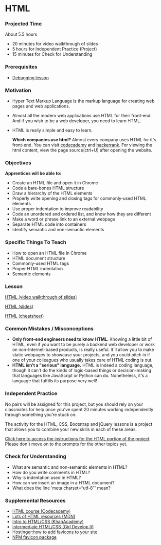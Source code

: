 # HTML

### Projected Time

About 5.5 hours
- 20 minutes for video walkthrough of slides
- 5 hours for Independent Practice (Project)
- 15 minutes for Check for Understanding

### Prerequisites
- [Debugging lesson](/debugging/debugging.md)

### Motivation

- Hyper Text Markup Language is the markup language for creating web pages and web applications.
- Almost all the modern web applications use HTML for their front-end. And if you wish to be a web developer, you need to learn HTML.
- HTML is really simple and easy to learn.

  **Which companies use html?** Almost every company uses HTML for it's front-end. You can visit [codecademy](http://www.codeacademy.com) and [hackerrank](http://www.hackerrank.com).
  For viewing the html content, view the page source(ctrl+U) after opening the website.

### Objectives

**Apprentices will be able to:** 
- Create an HTML file and open it in Chrome
- Code a bare-bones HTML structure
- Draw a hierarchy of the HTML elements
- Properly write opening and closing tags for commonly-used HTML elements
- Use proper indentation to improve readability
- Code an unordered and ordered list, and know how they are different
- Make a word or phrase link to an external webpage
- Separate HTML code into containers
- Identify semantic and non-semantic elements

### Specific Things To Teach

- How to open an HTML file in Chrome
- HTML document structure
- Commonly-used HTML tags
- Proper HTML indentation
- Semantic elements

### Lesson

[HTML (video walkthrough of slides)](https://drive.google.com/open?id=1FO4AdWgYUTIuX03T0ZSmSXKTDadoZopT)

[HTML (slides)](https://docs.google.com/presentation/d/1FyV-I_lVkT6KH47VHjFpDNkk-m5ABz2wLyzk4MOcx50/edit?usp=sharing)

[HTML (cheatsheet)](https://www.codecademy.com/learn/learn-html/modules/learn-html-elements/reference)

### Common Mistakes / Misconceptions

- **Only front-end engineers need to know HTML.** Knowing a little bit of HTML, even if you want to be purely a backend web developer or work on non-Internet-based products, is really useful. It'll allow you to make static webpages to showcase your projects, and you could pitch in if one of your colleagues who usually takes care of HTML coding is out.
- **HTML isn't a "serious" language.** HTML is indeed a coding language, though it can't do the kinds of logic-based things or decision-making that languages like JavaScript or Python can do. Nonetheless, it's a language that fulfills its purpose very well!


### Independent Practice

No pairs will be assigned for this project, but you should rely on your classmates for help once you've spent 20 minutes working independently through something you're stuck on.

The activity for the HTML, CSS, Bootstrap and jQuery lessons is a project that allows you to combine your new skills in each of these areas.

[Click here to access the instructions for the HTML portion of the project](https://github.com/Techtonica/curriculum/blob/master/projects/recipe-page/phase-1-html-prompt.md). Please don't move on to the prompts for the other topics yet.

### Check for Understanding

- What are semantic and non-semantic elements in HTML?
- How do you write comments in HTML?
- Why is indentation used in HTML?
- How can we insert an image in a HTML document?
- What does the line 'meta charset=“utf-8”' mean?

### Supplemental Resources

- [HTML course (Codecademy)](https://www.codecademy.com/courses/learn-html-elements/lessons/intro-to-html/exercises/intro?action=lesson_resume&course_redirect=learn-html)
- [Lots of HTML resources (MDN)](https://developer.mozilla.org/en-US/docs/Web/HTML)
- [Intro to HTML/CSS (KhanAcademy)](https://www.khanacademy.org/computing/computer-programming/html-css)
- [Intermediate HTML/CSS (Girl Develop It)](https://www.girldevelopit.com/materials/inter-html)
- [Hostinger:how to add favicons to your site](https://www.hostinger.in/tutorials/how-to-add-favicon-to-website)
- [NPM favicon package](https://www.npmjs.com/package/favicons)
